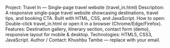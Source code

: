 Project: Travel In — Single-page travel website (travel_in.html)
Description: A responsive single-page travel website showcasing destinations, travel tips, and booking CTA. Built with HTML, CSS, and JavaScript.
How to open: Double-click travel_in.html or open it in a browser (Chrome/Edge/Firefox).
Features: Destination gallery, itinerary section, contact form (demo), responsive layout for mobile & desktop.
Technologies: HTML5, CSS3, JavaScript.
Author / Contact: Khushbu Tambe — replace with your email.
